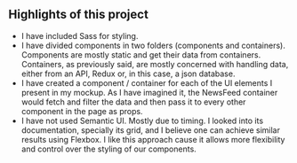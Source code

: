 ## Highlights of this project

- I have included Sass for styling.
- I have divided components in two folders (components and containers). Components are mostly static and get their data from containers. Containers, as previously said, are mostly concerned with handling data, either from an API, Redux or, in this case, a json database.
- I have created a component / container for each of the UI elements I present in my mockup. As I have imagined it, the NewsFeed container would fetch and filter the data and then pass it to every other component in the page as props.
- I have not used Semantic UI. Mostly due to timing. I looked into its documentation, specially its grid, and I believe one can achieve similar results using Flexbox. I like this approach cause it allows more flexibility and control over the styling of our components.
